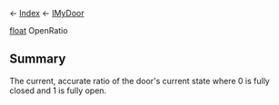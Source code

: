 ← [Index](Api-Index) ← [IMyDoor](Sandbox.ModAPI.Ingame.IMyDoor)

[float](System.Single) OpenRatio

## Summary

The current, accurate ratio of the door's current state where 0 is fully closed and 1 is fully open.

